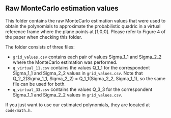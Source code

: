 ## Raw MonteCarlo estimation values 

This folder contains the raw MonteCarlo estimation values that were used to obtain the polynomials to approximate the probabilistic quadric in a virtual reference frame where the plane points at [1;0;0]. Please refer to Figure 4 of the paper when checking this folder.

The folder consists of three files:
- `grid_values.csv` contains each pair of values Sigma_1_1 and Sigma_2_2 where the MonteCarlo estimation was performed.
- `q_virtual_11.csv` contains the values Q_1_1 for the correspondent Sigma_1_1 and Sigma_2_2 values in `grid_values.csv`. Note that Q_2_2(Sigma_1_1, Sigma_2_2) = Q_1_1(Sigma_2_2, Sigma_1_1), so the same file can be used for both.
- `q_virtual_33.csv` contains the values Q_3_3 for the correspondent Sigma_1_1 and Sigma_2_2 values in `grid_values.csv`.

If you just want to use our estimated polynomials, they are located at `code/math.h`.
